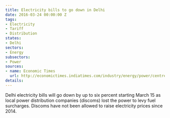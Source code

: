 ```yaml
---
title: Electricity bills to go down in Delhi
date: 2016-03-24 00:00:00 Z
tags:
- Electricity
- Tariff
- Distribution
states:
- Delhi
sectors:
- Energy
subsectors:
- Power
sources:
- name: Economic Times
  url: http://economictimes.indiatimes.com/industry/energy/power/centre-allots-4-mines-to-state-power-utilities/articleshow/51457747.cms
details: 
---
```


Delhi electricity bills will go down by up to six percent starting March 15 as local power distribution companies (discoms) lost the power to levy fuel surcharges. Discoms have not been allowed to raise electricity prices since 2014.
